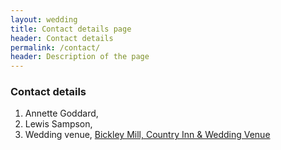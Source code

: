 ```yaml
---
layout: wedding
title: Contact details page
header: Contact details
permalink: /contact/
header: Description of the page
---
```


### Contact details
1. Annette Goddard, 
2. Lewis Sampson, 
3. Wedding venue, <a href="https://www.bickleymill.co.uk/"> Bickley Mill, Country Inn & Wedding Venue</a>

